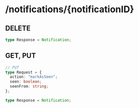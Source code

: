 # /notifications/\{notificationID}

## DELETE

```ts
type Response = Notification;
```

## GET, PUT

```ts
// PUT
type Request = {
  action: "markAsSeen";
  seen: boolean;
  seenFrom: string;
};
```

```ts
type Response = Notification;
```

